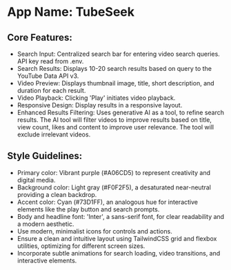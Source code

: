# **App Name**: TubeSeek

## Core Features:

- Search Input: Centralized search bar for entering video search queries. API key read from .env.
- Search Results: Displays 10-20 search results based on query to the YouTube Data API v3.
- Video Preview: Displays thumbnail image, title, short description, and duration for each result.
- Video Playback: Clicking 'Play' initiates video playback.
- Responsive Design: Display results in a responsive layout.
- Enhanced Results Filtering: Uses generative AI as a tool, to refine search results. The AI tool will filter videos to improve results based on title, view count, likes and content to improve user relevance. The tool will exclude irrelevant videos.

## Style Guidelines:

- Primary color: Vibrant purple (#A06CD5) to represent creativity and digital media.
- Background color: Light gray (#F0F2F5), a desaturated near-neutral providing a clean backdrop.
- Accent color: Cyan (#73D1FF), an analogous hue for interactive elements like the play button and search prompts.
- Body and headline font: 'Inter', a sans-serif font, for clear readability and a modern aesthetic.
- Use modern, minimalist icons for controls and actions.
- Ensure a clean and intuitive layout using TailwindCSS grid and flexbox utilities, optimizing for different screen sizes.
- Incorporate subtle animations for search loading, video transitions, and interactive elements.